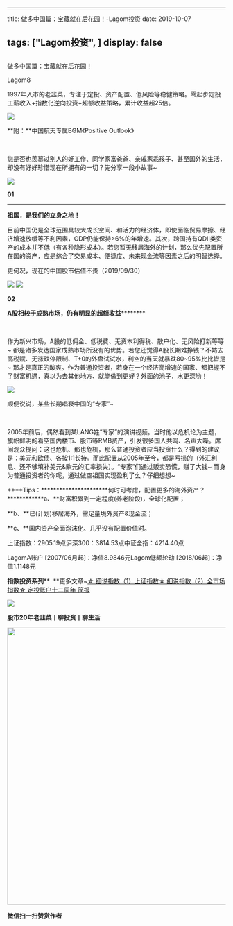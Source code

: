 
---
title:   做多中国篇：宝藏就在后花园！-Lagom投资
date: 2019-10-07

tags: ["Lagom投资", ]
display: false
---


## 



做多中国篇：宝藏就在后花园！




Lagom8




1997年入市的老韭菜，专注于定投、资产配置、低风险等稳健策略。零起步定投工薪收入+指数化逆向投资+超额收益策略，累计收益超25倍。




<img src="https://mmbiz.qpic.cn/mmbiz_png/ZB4WjgjLjJW3KtDibicU3BB1HNQ9lDS2M5oGRnchkNPRzYsc0Ua6CIu7rZH3vAficcBEPYHU9ZTPqkic1sicT8CaxQQ/640?wx_fmt=png" data-type="png" class="" data-ratio="0.05776173285198556" data-w="554"/>

**附：**中国航天专属BGM《Positive Outlook》

&nbsp;

您是否也羡慕过别人的好工作、同学家富爸爸、亲戚家乖孩子、甚至国外的生活，却没有好好珍惜现在所拥有的一切？先分享一段小故事~



<img src="https://mmbiz.qpic.cn/mmbiz_png/ZB4WjgjLjJW3KtDibicU3BB1HNQ9lDS2M5oGRnchkNPRzYsc0Ua6CIu7rZH3vAficcBEPYHU9ZTPqkic1sicT8CaxQQ/640?wx_fmt=png" data-type="png" class="" data-ratio="0.05776173285198556" data-w="554" style="white-space: normal;"/>



**01**

****

**祖国，是我们的立身之地！**



目前中国仍是全球范围具较大成长空间、和活力的经济体，即使面临贸易摩擦、经济增速放缓等不利因素，GDP仍能保持&gt;6%的年增速。其次，跨国持有QDII类资产的成本并不低（有各种隐形成本）。若您暂无移居海外的计划，那么优先配置所在国的资产，应是综合了交易成本、便捷度、未来现金流等因素之后的明智选择。

更何况，现在的中国股市估值不贵（2019/09/30）

<img class="rich_pages" data-ratio="0.4862068965517241" data-s="300,640" src="https://mmbiz.qpic.cn/mmbiz_png/ZB4WjgjLjJUBdESNIQhp7L0q0a7cJmuDxic0lHFoiaQROKCTQAXWPlZRK71NswHibOm9u7NibM6qdibP5pZI2srpTWg/640?wx_fmt=png" data-type="png" data-w="580"/>

<img class="rich_pages" data-ratio="0.47651933701657456" data-s="300,640" src="https://mmbiz.qpic.cn/mmbiz_png/ZB4WjgjLjJUBdESNIQhp7L0q0a7cJmuD4iavlGgGmBbicyr3VvYDjYYj46RpDKiaiakHLPCVMI7g8XdHmSncYwgaeg/640?wx_fmt=png" data-type="png" data-w="724" style=""/>





**02**



**A股相较于成熟市场，仍有明显的超额收益**********

&nbsp;

作为新兴市场，A股的低佣金、低税费、无资本利得税、散户化、无风险打新等等~ 都是诸多发达国家成熟市场所没有的优势。若您还觉得A股长期难挣钱？不妨去高税赋、无涨跌停限制、T+0的外盘试试水，利空的当天就暴跌80~95%比比皆是~ 那才是真正的酸爽。作为普通投资者，若身在一个经济高增速的国家、都把握不了财富机遇，真以为去其他地方、就能做到更好？外面的池子，水更深哟！

<img src="https://mmbiz.qpic.cn/mmbiz_png/ZB4WjgjLjJW3KtDibicU3BB1HNQ9lDS2M5oGRnchkNPRzYsc0Ua6CIu7rZH3vAficcBEPYHU9ZTPqkic1sicT8CaxQQ/640?wx_fmt=png" data-type="png" class="" data-ratio="0.05776173285198556" data-w="554" style="color: rgb(136, 136, 136);white-space: normal;"/>



顺便说说，某些长期唱衰中国的“专家”~

&nbsp;

2005年前后，偶然看到某LANG姓“专家”的演讲视频。当时他以危机论为主题，旗帜鲜明的看空国内楼市、股市等RMB资产，引发很多国人共鸣、名声大噪。席间观众提问：这也危机、那也危机，那么普通投资者应当投资什么？得到的建议是：美元和欧债、各按1:1长持。而此配置从2005年至今，都是亏损的（外汇利息、还不够填补美元&amp;欧元的汇率损失）。“专家”们通过贩卖恐慌，赚了大钱~ 而身为普通投资者的你呢，通过做空祖国实现盈利了么？仔细想想~



****Tips：**********************何时可考虑，配置更多的海外资产？************a、**财富积累到一定程度(养老阶段)，全球化配置；

**b、**已(计划)移居海外，需足量境外资产&amp;现金流；

**c、**国内资产全面泡沫化、几乎没有配置价值时。



上证指数：2905.19点沪深300：3814.53点中证全指：4214.40点

LagomA账户 [2007/06月起]：净值8.9846元Lagom低频轮动 [2018/06起]：净值1.1148元

**指数投资系列****&nbsp;&nbsp;**更多文章~[☆ 细说指数（1）上证指数](http://mp.weixin.qq.com/s?__biz=MzI3MDQ2NjY2Mw==&amp;mid=2247484179&amp;idx=1&amp;sn=b3b332ad9e177b14fa171d39e325f48f&amp;chksm=ead1e81bdda6610d6451f74405c5eecb7e099188d16a664c767173aaf281e5eafdf8dd614094&amp;scene=21#wechat_redirect)[☆ 细说指数（2）全市场指数](http://mp.weixin.qq.com/s?__biz=MzI3MDQ2NjY2Mw==&amp;mid=2247484194&amp;idx=1&amp;sn=dca8a168a491f9b7f7da636b680b0e7c&amp;chksm=ead1e82adda6613c9b51e701b8c5707614407bc34c2c1cd7519a17df27157aaac8f9382ae3b5&amp;scene=21#wechat_redirect)[☆ 定投账户十二周年 简报](http://mp.weixin.qq.com/s?__biz=MzI3MDQ2NjY2Mw==&amp;mid=2247484311&amp;idx=1&amp;sn=8b6902694aebdd094635f2e968507d27&amp;chksm=ead1e89fdda661892650f4147ddb846a6467323f03b3eb00cba0d36145081cbe7cae5ffa4492&amp;scene=21#wechat_redirect)

<img src="https://mmbiz.qpic.cn/mmbiz_png/ZB4WjgjLjJW3KtDibicU3BB1HNQ9lDS2M5oGRnchkNPRzYsc0Ua6CIu7rZH3vAficcBEPYHU9ZTPqkic1sicT8CaxQQ/640?wx_fmt=png" data-type="png" class="" data-ratio="0.05776173285198556" data-w="554" style="color: rgb(136, 136, 136);"/>

**股市20年老韭菜丨聊投资丨聊生活**

<img data-type="png" class="" data-ratio="0.390625" data-w="640" src="https://mmbiz.qpic.cn/mmbiz_png/ZB4WjgjLjJW3KtDibicU3BB1HNQ9lDS2M5AHEoeiaz0dQ4NfIRjBMuXvyJn8dXWm7ftklb0xqheiaMia0zbkyMJiaKzA/640?wx_fmt=png" style="box-sizing: border-box !important;overflow-wrap: break-word !important;visibility: visible !important;width: 640px !important;"/>




**微信扫一扫赞赏作者**















